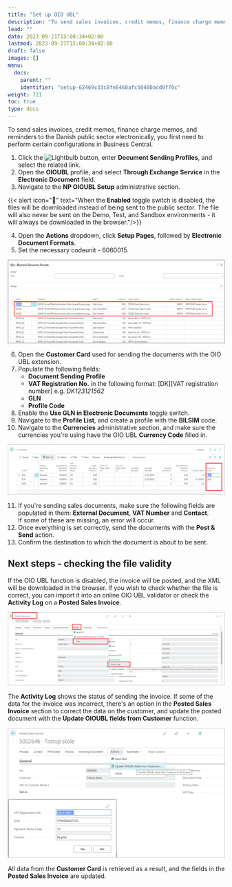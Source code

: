 ```yaml
---
title: "Set up OIO UBL"
description: "To send sales invoices, credit memos, finance charge memos, and reminders to the Danish public sector electronically, you first need to perform certain configurations in Business Central."
lead: ""
date: 2023-09-21T15:00:34+02:00
lastmod: 2023-09-21T15:00:34+02:00
draft: false
images: []
menu:
  docs:
    parent: ""
    identifier: "setup-62469c33c8fe8468afc50480acd0f70c"
weight: 721
toc: true
type: docs
---
```


To send sales invoices, credit memos, finance charge memos, and reminders to the Danish public sector electronically, you first need to perform certain configurations in Business Central.

1. Click the ![Lightbulb](Lightbulb_icon.PNG) button, enter **Document Sending Profiles**, and select the related link.      
2. Open the **OIOUBL** profile, and select **Through Exchange Service** in the **Electronic Document** field.
3. Navigate to the **NP OIOUBL Setup** administrative section.

  {{< alert icon="📝" text="When the <b>Enabled</b> toggle switch is disabled, the files will be downloaded instead of being sent to the public sector. The file will also never be sent on the Demo, Test, and Sandbox environments - it will always be downloaded in the browser."/>}}

4. Open the **Actions** dropdown, click **Setup Pages**, followed by **Electronic Document Formats**.
5. Set the necessary codeunit - 6060015.    

  ![oio_ubl_codeunit](Images/oio_ubl_codeunit.png)

6. Open the **Customer Card** used for sending the documents with the OIO UBL extension.
7. Populate the following fields: 
   - **Document Sending Profile**
   - **VAT Registration No.** in the following format: \[DK][VAT registration number] e.g. *DK123121562*
   - **GLN**
   - **Profile Code**
8. Enable the **Use GLN in Electronic Documents** toggle switch.
9. Navigate to the **Profile List**, and create a profile with the **BILSIM** code.
10. Navigate to the **Currencies** administrative section, and make sure the currencies you're using have the OIO UBL **Currency Code** filled in.

  ![oio_ubl_currencies](Images/oio_ubl_currencies.png)

11. If you're sending sales documents, make sure the following fields are populated in them: **External Document**, **VAT Number** and **Contact**.    
    If some of these are missing, an error will occur.
12.  Once everything is set correctly, send the documents with the **Post & Send** action.
13.  Confirm the destination to which the document is about to be sent.    

## Next steps - checking the file validity

If the OIO UBL function is disabled, the invoice will be posted, and the XML will be downloaded in the browser. If you wish to check whether the file is correct, you can import it into an online OIO UBL validator or check the **Activity Log** on a **Posted Sales Invoice**.

![oio_ubl_file_validity](Images/oio_ubl_file_validity.PNG)

The **Activity Log** shows the status of sending the invoice. If some of the data for the invoice was incorrect, there's an option in the **Posted Sales Invoice** section to correct the data on the customer, and update the posted document with the **Update OIOUBL fields from Customer** function.

![oio_ubl_posted_sales_invoice](Images/oio_ubl_posted_sales_invoice.PNG)

All data from the **Customer Card** is retrieved as a result, and the fields in the **Posted Sales Invoice** are updated.